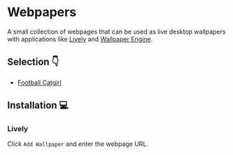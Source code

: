 # Webpapers

A small collection of webpages that can be used as live desktop wallpapers with applications like [Lively](https://rocksdanister.github.io/lively/) and [Wallpaper Engine](https://www.wallpaperengine.io/).

## Selection 👇

- [Football Catgirl](https://imcyff.github.io/Webpapers/Pages/FootballCatgirl)


## Installation 💻

### Lively

Click `Add Wallpaper` and enter the webpage URL.